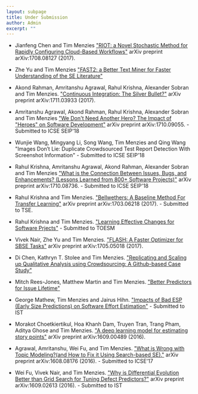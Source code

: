 ```yaml
---
layout: subpage
title: Under Submission
author: Admin
excerpt: ""
---
```

+ Jianfeng Chen and Tim Menzies ["RIOT: a Novel Stochastic Method for Rapidly Configuring Cloud-Based Workflows"](https://arxiv.org/pdf/1708.08127.pdf) arXiv preprint arXiv:1708.08127 (2017).

+ Zhe Yu and Tim Menzies ["FAST2: a Better Text Miner for Faster Understanding of the SE Literature"](https://arxiv.org/pdf/1705.05420.pdf)


+ Akond Rahman, Amritanshu Agrawal, Rahul Krishna, Alexander Sobran and Tim Menzies. ["Continuous Integration: The Silver Bullet?"](https://arxiv.org/pdf/1711.03933.pdf) arXiv preprint arXiv:1711.03933 (2017).


+ Amritanshu Agrawal, Akond Rahman, Rahul Krishna, Alexander Sobran and Tim Menzies ["We Don't Need Another Hero? The Impact of "Heroes" on Software Development"](https://arxiv.org/pdf/1710.09055.pdf)  arXiv preprint arXiv:1710.09055. - Submitted to ICSE SEIP'18


+ Wunjie Wang, Mingyang Li, Song Wang, Tim Menzies and Qing Wang "Images Don’t Lie: Duplicate Crowdsourced Test Report Detection With Screenshot Information" - Submitted to ICSE SEIP'18

+ Rahul Krishna, Amritanshu Agrawal, Akond Rahman, Alexander Sobran and Tim Menzies ["What is the Connection Between Issues, Bugs, and Enhancements? (Lessons Learned from 800+ Software Projects)"](https://arxiv.org/pdf/1710.08736.pdf) arXiv preprint arXiv:1710.08736. - Submitted to ICSE SEIP'18

+ Rahul Krishna and Tim Menzies. ["Bellwethers: A Baseline Method For Transfer Learning"](https://arxiv.org/abs/1703.06218) arXiv preprint arXiv:1703.06218 (2017). - Submitted to TSE.

+ Rahul Krishna and Tim Menzies. ["Learning Effective Changes for Software Prjects"](https://arxiv.org/pdf/1708.05442.pdf) - Submitted to TOESM

+ Vivek Nair, Zhe Yu and Tim Menzies. ["FLASH: A Faster Optimizer for SBSE Tasks"](https://arxiv.org/pdf/1705.05018.pdf) arXiv preprint arXiv:1705.05018 (2017).


+ Di Chen, Kathryn T. Stolee and Tim Menzies. ["Replicating and Scaling up Qualitative Analysis using Crowdsourcing: A Github-based Case Study"](https://arxiv.org/pdf/1702.08571.pdf) 

+ Mitch Rees-Jones, Matthew Martin and Tim Menzies. ["Better Predictors for Issue Lifetime"](https://arxiv.org/pdf/1702.07735.pdf)

+ George Mathew, Tim Menzies and Jairus Hihn. ["Impacts of Bad ESP (Early Size Predictions) on Software Effort Estimation"](https://arxiv.org/pdf/1612.03240) - Submitted to IST


+ Morakot Choetkiertikul, Hoa Khanh Dam, Truyen Tran, Trang Pham, Aditya Ghose and Tim Menzies. ["A deep learning model for estimating story points"](https://arxiv.org/pdf/1609.00489) arXiv preprint arXiv:1609.00489 (2016).


+ Agrawal, Amritanshu, Wei Fu, and Tim Menzies. ["What is Wrong with Topic Modeling?(and How to Fix it Using Search-based SE)."](https://arxiv.org/abs/1608.08176) arXiv preprint arXiv:1608.08176 (2016). - Submitted to ICSE'17

+ Wei Fu, Vivek Nair, and Tim Menzies. ["Why is Differential Evolution Better than Grid Search for Tuning Defect Predictors?"](http://arxiv.org/abs/1609.02613) arXiv preprint arXiv:1609.02613 (2016). - Submitted to IST
